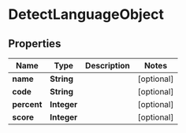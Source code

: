 # DetectLanguageObject

## Properties
Name | Type | Description | Notes
------------ | ------------- | ------------- | -------------
**name** | **String** |  |  [optional]
**code** | **String** |  |  [optional]
**percent** | **Integer** |  |  [optional]
**score** | **Integer** |  |  [optional]
